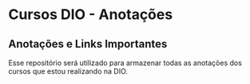 # Cursos DIO - Anotações
## Anotações e Links Importantes

Esse repositório será utilizado para armazenar todas as anotações dos cursos que estou realizando na DIO.
